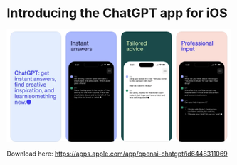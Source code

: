 # Introducing the ChatGPT app for iOS

<img src="./images/chatgpt.png" />

Download here:
https://apps.apple.com/app/openai-chatgpt/id6448311069
